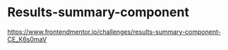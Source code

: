 # Results-summary-component
https://www.frontendmentor.io/challenges/results-summary-component-CE_K6s0maV
